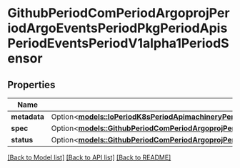 # GithubPeriodComPeriodArgoprojPeriodArgoEventsPeriodPkgPeriodApisPeriodEventsPeriodV1alpha1PeriodSensor

## Properties

Name | Type | Description | Notes
------------ | ------------- | ------------- | -------------
**metadata** | Option<[**models::IoPeriodK8sPeriodApimachineryPeriodPkgPeriodApisPeriodMetaPeriodV1PeriodObjectMeta**](io.k8s.apimachinery.pkg.apis.meta.v1.ObjectMeta.md)> |  | [optional]
**spec** | Option<[**models::GithubPeriodComPeriodArgoprojPeriodArgoEventsPeriodPkgPeriodApisPeriodEventsPeriodV1alpha1PeriodSensorSpec**](github.com.argoproj.argo_events.pkg.apis.events.v1alpha1.SensorSpec.md)> |  | [optional]
**status** | Option<[**models::GithubPeriodComPeriodArgoprojPeriodArgoEventsPeriodPkgPeriodApisPeriodEventsPeriodV1alpha1PeriodSensorStatus**](github.com.argoproj.argo_events.pkg.apis.events.v1alpha1.SensorStatus.md)> |  | [optional]

[[Back to Model list]](../README.md#documentation-for-models) [[Back to API list]](../README.md#documentation-for-api-endpoints) [[Back to README]](../README.md)


